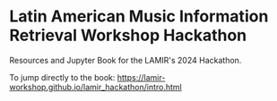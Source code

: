 # Latin American Music Information Retrieval Workshop Hackathon

Resources and Jupyter Book for the LAMIR's 2024 Hackathon.

To jump directly to the book:
https://lamir-workshop.github.io/lamir_hackathon/intro.html







